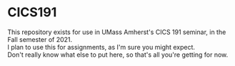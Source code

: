 # CICS191
This repository exists for use in UMass Amherst's CICS 191 seminar, in the Fall semester of 2021.  
I plan to use this for assignments, as I'm sure you might expect.  
Don't really know what else to put here, so that's all you're getting for now.
